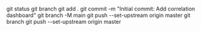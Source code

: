 git status
git branch
git add .
git commit -m "Initial commit: Add correlation dashboard"
git branch -M main
git push --set-upstream origin master
git branch
git push --set-upstream origin master
